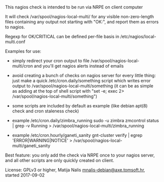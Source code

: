 This nagios check is intended to be run via NRPE on client computer

It will check /var/spool/nagios-local-multi/ for any visible non-zero-length files
containing any output not starting with "OK:", and report them as errors to nagios.

Regexp for OK/CRITICAL can be defined per-file basis in /etc/nagios/local-multi.conf

Examples for use:

- simply redirect your cron output to file /var/spool/nagios-local-multi/cron
  and you'll get nagios alerts instead of emails

- avoid creating a bunch of checks on nagios server for every little thing:
  just make a quick /etc/cron.daily/something script which writes error output 
  to /var/spool/nagios-local-multi/something (it can be as simple as adding at the 
  top of shell script with "set -e; exec 2> /var/spool/nagios-local-multi/something")

- some scripts are included by default as example (like debian apt(8) check and cron staleness check)

- example /etc/cron.daily/zimbra_running
  sudo -u zimbra zmcontrol status | grep -v Running > /var/spool/nagios-local-multi/zimbra_running
- example /etc/cron.hourly/ganeti_sanity
  gnt-cluster verify | egrep 'ERROR|WARNING|NOTICE' > /var/spool/nagios-local-multi/ganeti_sanity

Best feature: you only add the check via NRPE once to your nagios server, and all other scripts are only 
quickly created on client.

License: GPLv3 or higher, Matija Nalis <mnalis-debian@axe.tomsoft.hr>, started 2017-09-02

